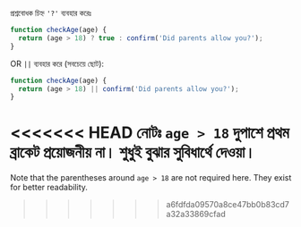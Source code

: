 প্রশ্নবোধক চিহ্ন `'?'` ব্যবহার করেঃ

```js
function checkAge(age) {
  return (age > 18) ? true : confirm('Did parents allow you?');
}
```

OR `||` ব্যবহার করে (সবচেয়ে ছোট):

```js
function checkAge(age) {
  return (age > 18) || confirm('Did parents allow you?');
}
```

<<<<<<< HEAD
নোটঃ `age > 18` দুপাশে প্রথম ব্রাকেট প্রয়োজনীয় না। শুধুই বুঝার সুবিধার্থে দেওয়া।
=======
Note that the parentheses around `age > 18` are not required here. They exist for better readability.
>>>>>>> a6fdfda09570a8ce47bb0b83cd7a32a33869cfad
